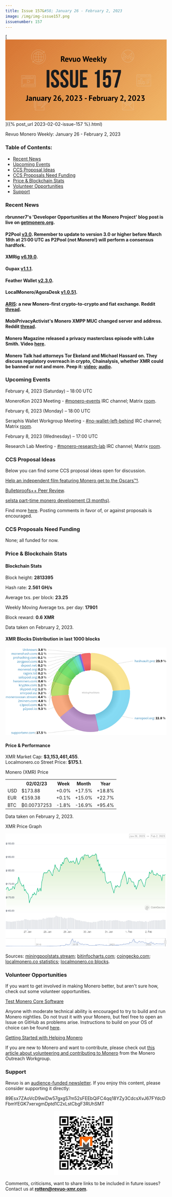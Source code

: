 ```yaml
---
title: Issue 157&#58; January 26 - February 2, 2023
image: /img/img-issue157.png
issuenumber: 157
---
```

[<img src="/img/img-issue157.png" alt="Revuo Monero Weekly #157 Slide" class="img-lead">]({% post_url 2023-02-02-issue-157 %}.html)

<p class="text-lead">Revuo Monero Weekly: January 26 - February 2, 2023</p>
<!--more-->

<h3>Table of Contents:</h3>
<ul class="contents">
    <li><a href="#news">Recent News</a></li>
    <li><a href="#events">Upcoming Events</a></li>
    <li><a href="#ideas">CCS Proposal Ideas</a></li>
    <li><a href="#proposals">CCS Proposals Need Funding</a></li>
    <li><a href="#stats">Price & Blockchain Stats</a></li>
    <li><a href="#volunteer">Volunteer Opportunities</a></li>
    <li><a href="#support">Support</a></li>
</ul>

<h3 id="news">Recent News</h3>

<div class="newsbyte">
    <h4>rbrunner7's 'Developer Opportunities at the Monero Project' blog post is live on <a href="https://www.getmonero.org/2023/02/02/seraphis-jamtis-developer-opportunities.html" target="_blank">getmonero.org</a>.</h4>
</div>

<div class="newsbyte">
    <h4>P2Pool <a href="https://github.com/SChernykh/p2pool/releases/tag/v3.0" target="_blank">v3.0</a>. Remember to update to version 3.0 or higher before March 18th at 21:00 UTC as P2Pool (not Monero!) will perform a consensus hardfork.</h4>
</div>

<div class="newsbyte">
    <h4>XMRig <a href="https://github.com/xmrig/xmrig/releases/tag/v6.19.0" target="_blank">v6.19.0</a>.</h4>
</div>

<div class="newsbyte">
    <h4>Gupax <a href="https://github.com/hinto-janaiyo/gupax/releases/tag/v1.1.1" target="_blank">v1.1.1</a>.</h4>
</div>

<div class="newsbyte">
    <h4>Feather Wallet <a href="https://featherwallet.org/download/" target="_blank">v2.3.0</a>.</h4>
</div>

<div class="newsbyte">
    <h4>LocalMonero/AgoraDesk <a href="https://github.com/AgoraDesk-LocalMonero/agoradesk-app-foss/releases/tag/v1.0.51" target="_blank">v1.0.51</a>.</h4>
</div>

<div class="newsbyte">
    <h4><a href="https://aris.io/" target="_blank">ARIS</a>: a new Monero-first crypto-to-crypto and fiat exchange. Reddit <a href="https://teddit.adminforge.de/r/Monero/comments/10rf2bi/launching_arisio/" target="_blank">thread</a>.</h4>
</div>

<div class="newsbyte">
    <h4>MobiPrivacyActivist's Monero XMPP MUC changed server and address. Reddit <a href="https://teddit.adminforge.de/r/Monero/comments/10hm6hf/community_xmpp_server_change/" target="_blank">thread</a>.</h4>
</div>

<div class="newsbyte">
    <h4>Monero Magazine released a privacy masterclass episode with Luke Smith. Video <a href="https://piped.adminforge.de/watch?v=3MLH6Qpb-a4" target="_blank">here</a>.</h4>
</div>

<div class="newsbyte">
    <h4>Monero Talk had attorneys Tor Ekeland and Michael Hassard on. They discuss regulatory overreach in crypto, Chainalysis, whether XMR could be banned or not and more. Peep it: <a href="https://piped.adminforge.de/watch?v=w-mksEL5DRA" target="_blank">video</a>; <a href="https://www.monerotalk.live/the-bitcoin-fog-mixer-case-puts-the-blockchain-analytics-ecosystem-on-trial-mike-tor" target="_blank">audio</a>.</h4>
</div>

<h3 id="events">Upcoming Events</h3>

<div class="event">
    <p class="date" markdown="1">February 4, 2023 (Saturday) – 18:00 UTC</p>
    <p markdown="1">MoneroKon 2023 Meeting - <a href="irc://irc.libera.chat/#monero-events" target="_blank">#monero-events</a> IRC channel; Matrix <a href="https://matrix.to/#/#monero-events:monero.social" target="_blank">room</a>.</p>
</div>

<div class="event">
    <p class="date" markdown="1">February 6, 2023 (Monday) – 18:00 UTC</p>
    <p markdown="1">Seraphis Wallet Workgroup Meeting - <a href="irc://irc.libera.chat/#no-wallet-left-behind" target="_blank">#no-wallet-left-behind</a> IRC channel; Matrix <a href="https://matrix.to/#/#no-wallet-left-behind:monero.social" target="_blank">room</a>.</p>
</div>

<div class="event">
    <p class="date" markdown="1">February 8, 2023 (Wednesday) – 17:00 UTC</p>
    <p markdown="1">Research Lab Meeting - <a href="irc://irc.libera.chat/#monero-research-lab" target="_blank">#monero-research-lab</a> IRC channel; Matrix <a href="https://matrix.to/#/#monero-research-lab:monero.social" target="_blank">room</a>.</p>
</div>

<h3 id="ideas">CCS Proposal Ideas</h3>

<p>Below you can find some CCS proposal ideas open for discussion.</p>

<div class="proposal">
<p><a href="https://repo.getmonero.org/monero-project/ccs-proposals/-/merge_requests/371" target="_blank">Help an independent film featuring Monero get to the Oscars™!</a>.</p>
</div>

<div class="proposal">
<p><a href="https://repo.getmonero.org/monero-project/ccs-proposals/-/merge_requests/358" target="_blank">Bulletproofs++ Peer Review</a>.</p>
</div>

<div class="proposal">
<p><a href="https://repo.getmonero.org/monero-project/ccs-proposals/-/merge_requests/372" target="_blank">selsta part-time monero development (3 months)</a>.</p>
</div>

<div class="proposal">
<p>Find more <a href="https://ccs.getmonero.org/ideas/" target="_blank">here</a>. Posting comments in favor of, or against proposals is encouraged.</p>
</div>

<h3 id="proposals">CCS Proposals Need Funding</h3>

<p>None; all funded for now.</p>

<h3 id="stats">Price & Blockchain Stats</h3>

<h4 class="stat">Blockchain Stats</h4>

<div class="bcstats">
    <p>Block height: <b>2813395</b></p>
    <p>Hash rate: <b>2.561 GH/s</b></p>
    <p>Average txs. per block: <b>23.25</b></p>
    <p>Weekly Moving Average txs. per day: <b>17901</b></p>
    <p>Block reward: <b>0.6 XMR</b></p>
</div>
<p class="note">Data taken on February 2, 2023.</p>

<h4 class="stat">XMR Blocks Distribution in last 1000 blocks</h4>
<p><img src="/img/hashrate-pool-distribution-0202.png" alt="Hashrate Pool Distribution Pie Chart"/></p>

<h4 class="stat" id="price-stat">Price & Performance</h4>

<div class="price-intro">XMR Market Cap: <b>$3,153,461,455</b>.<br/>Localmonero.co Street Price: <b>$175.1</b>.</div>

<p class="table-title">Monero (XMR) Price</p>
<table class="price-table">
  <tr class="row1">
    <th></th>
    <th>02/02/23</th>
    <th>Week</th>
    <th>Month</th>
    <th>Year</th>
  </tr>
  <tr>
    <td data-th="XMR to">USD</td>
    <td data-th="02/02/23">$173.88</td>
    <td data-th="Week" class="green">+0.0%</td>
    <td data-th="Month" class="green">+17.5%</td>
    <td data-th="Year" class="green">+18.8%</td>
  </tr>
  <tr class="row3">
    <td data-th="XMR to">EUR</td>
    <td data-th="02/02/23">€159.38</td>
    <td data-th="Week" class="green">+0.1%</td>
    <td data-th="Month" class="green">+15.0%</td>
    <td data-th="Year" class="green">+22.7%</td>
  </tr>
  <tr>
    <td data-th="XMR to">BTC</td>
    <td data-th="02/02/23">₿0.00737253</td>
    <td data-th="Week" class="red">-1.8%</td>
    <td data-th="Month" class="red">-16.9%</td>
    <td data-th="Year" class="green">+95.4%</td>
  </tr>
</table>
<p class="note">Data taken on February 2, 2023.</p>

<p class="table-title">XMR Price Graph</p>

![XMR Price Graph 01/26/22-02/02/22](/img/weekly-chart-0202.png "XMR Price Graph 01/26/22-02/02/22")

Sources: <a href="https://miningpoolstats.stream/monero" target="_blank">miningpoolstats.stream</a>; <a href="https://bitinfocharts.com/monero/" target="_blank">bitinfocharts.com</a>; <a href="https://www.coingecko.com/en/coins/monero" target="_blank">coingecko.com</a>; <a href="https://localmonero.co/statistics" target="_blank">localmonero.co statistics</a>; <a href="https://localmonero.co/blocks" target="_blank">localmonero.co blocks</a>.

<h3 id="volunteer">Volunteer Opportunities</h3>

<p>If you want to get involved in making Monero better, but aren't sure how, check out some volunteer opportunities.</p>

<div class="newsbyte">
    <p class="date"><a href="https://github.com/monero-project/monero" target="_blank">Test Monero Core Software</a></p>
    <p>Anyone with moderate technical ability is encouraged to try to build and run Monero nightlies. Do not trust it with your Monero, but feel free to open an Issue on GitHub as problems arise. Instructions to build on your OS of choice can be found <a href="https://github.com/monero-project/monero#compiling-monero-from-source" target="_blank">here</a>. </p>
</div>

<div class="newsbyte">
    <p class="date"><a href="https://github.com/monero-project/monero" target="_blank">Getting Started with Helping Monero</a></p>
    <p>If you are new to Monero and want to contribute, please check out <a href="https://www.monerooutreach.org/stories/getting-started-helping-monero.php" target="_blank">this article about volunteering and contributing to Monero</a> from the Monero Outreach Workgroup. </p>
</div>

<h3 id="support">Support</h3>

<p markdown="1">Revuo is an <a href="https://revuo-xmr.com/support/">audience-funded newsletter</a>. If you enjoy this content, please consider supporting it directly:</p>

<p class="address" markdown="1">89Esx7ZAoVcD9wiDw57gxgS7m52sFEEbQiFC4qq18YZy3CdcsXvJ67FYdcDFbmYEGK7xerxgmDptd1C2xLstCbgF3RUhSMT</p>

<p><center><a href="monero:89Esx7ZAoVcD9wiDw57gxgS7m52sFEEbQiFC4qq18YZy3CdcsXvJ67FYdcDFbmYEGK7xerxgmDptd1C2xLstCbgF3RUhSMT" class="qr"><img src="/img/donate-monero.jpg" style="max-width: 200px;"/></a></center></p>

Comments, criticisms, want to share links to be included in future issues? Contact us at **rotten@revuo-xmr.com**.
